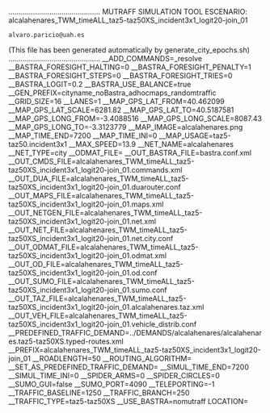 .............................................
    MUTRAFF SIMULATION TOOL
    ESCENARIO: alcalahenares_TWM_timeALL_taz5-taz50XS_incident3x1_logit20-join_01

    alvaro.paricio@uah.es
(This file has been generated automatically by generate_city_epochs.sh)
.............................................
__ADD_COMMANDS=_resolve
__BASTRA_FORESIGHT_HALTING=0
__BASTRA_FORESIGHT_PENALTY=1
__BASTRA_FORESIGHT_STEPS=0
__BASTRA_FORESIGHT_TRIES=0
__BASTRA_LOGIT=0.2
__BASTRA_USE_BALANCE=true
__GEN_PREFIX=cityname_noBastra_adhocmaps_randomtraffic
__GRID_SIZE=16
__LANES=1
__MAP_GPS_LAT_FROM=40.462099
__MAP_GPS_LAT_SCALE=6281.82
__MAP_GPS_LAT_TO=40.5187581
__MAP_GPS_LONG_FROM=-3.4088516
__MAP_GPS_LONG_SCALE=8087.43
__MAP_GPS_LONG_TO=-3.3123779
__MAP_IMAGE=alcalahenares.png
__MAP_TIME_END=7200
__MAP_TIME_INI=0
__MAP_USAGE=taz5-taz50.incident3x1
__MAX_SPEED=13.9
__NET_NAME=alcalahenares
__NET_TYPE=city
__ODMAT_FILE=
__OUT_BASTRA_FILE=bastra.conf.xml
__OUT_CMDS_FILE=alcalahenares_TWM_timeALL_taz5-taz50XS_incident3x1_logit20-join_01.commands.xml
__OUT_DUA_FILE=alcalahenares_TWM_timeALL_taz5-taz50XS_incident3x1_logit20-join_01.duarouter.conf
__OUT_MAPS_FILE=alcalahenares_TWM_timeALL_taz5-taz50XS_incident3x1_logit20-join_01.maps.xml
__OUT_NETGEN_FILE=alcalahenares_TWM_timeALL_taz5-taz50XS_incident3x1_logit20-join_01.net.xml
__OUT_NET_FILE=alcalahenares_TWM_timeALL_taz5-taz50XS_incident3x1_logit20-join_01.net.city.conf
__OUT_ODMAT_FILE=alcalahenares_TWM_timeALL_taz5-taz50XS_incident3x1_logit20-join_01.odmat.xml
__OUT_OD_FILE=alcalahenares_TWM_timeALL_taz5-taz50XS_incident3x1_logit20-join_01.od.conf
__OUT_SUMO_FILE=alcalahenares_TWM_timeALL_taz5-taz50XS_incident3x1_logit20-join_01.sumo.conf
__OUT_TAZ_FILE=alcalahenares_TWM_timeALL_taz5-taz50XS_incident3x1_logit20-join_01.alcalahenares.taz.xml
__OUT_VEH_FILE=alcalahenares_TWM_timeALL_taz5-taz50XS_incident3x1_logit20-join_01.vehicle_distrib.conf
__PREDEFINED_TRAFFIC_DEMAND=../DEMANDS/alcalahenares/alcalahenares.taz5-taz50XS.typed-routes.xml
__PREFIX=alcalahenares_TWM_timeALL_taz5-taz50XS_incident3x1_logit20-join_01
__ROADLENGTH=50
__ROUTING_ALGORITHM=
__SET_AS_PREDEFINED_TRAFFIC_DEMAND=
__SIMUL_TIME_END=7200
__SIMUL_TIME_INI=0
__SPIDER_ARMS=0
__SPIDER_CIRCLES=0
__SUMO_GUI=false
__SUMO_PORT=4090
__TELEPORTING=-1
__TRAFFIC_BASELINE=1250
__TRAFFIC_BRANCH=250
__TRAFFIC_TYPE=taz5-taz50XS
__USE_BASTRA=nomutraff
LOCATION=    <location netOffset="-465343.12,-4479111.07" convBoundary="0.00,0.00,8087.43,6281.82" origBoundary="-3.408842,40.462103,-3.312420,40.518754" projParameter="+proj=utm +zone=30 +ellps=WGS84 +datum=WGS84 +units=m +no_defs"/>
